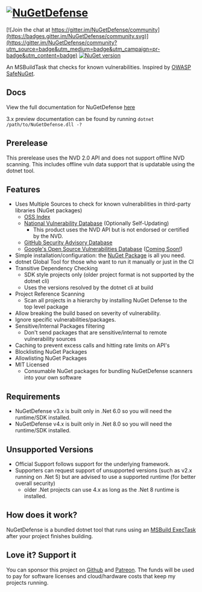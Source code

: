 # [![NuGetDefense](https://raw.githubusercontent.com/digitalcoyote/NuGetDefense/master/.github/images/logo.png)](https://digitalcoyote.github.io/NuGetDefense/)

[![Join the chat at https://gitter.im/NuGetDefense/community](https://badges.gitter.im/NuGetDefense/community.svg)](https://gitter.im/NuGetDefense/community?utm_source=badge&utm_medium=badge&utm_campaign=pr-badge&utm_content=badge)  [![NuGet version](https://badge.fury.io/nu/NugetDefense.svg)](https://badge.fury.io/nu/NugetDefense)

An MSBuildTask that checks for known vulnerabilities. Inspired by [OWASP SafeNuGet](https://github.com/OWASP/SafeNuGet).

## Docs

View the full documentation for NuGetDefense [here](https://digitalcoyote.github.io/NuGetDefense/)

3.x preview documentation can be found by running `dotnet /path/to/NuGetDefense.dll -?`

## Prerelease

This prerelease uses the NVD 2.0 API and does not support offline NVD scanning. This includes offline vuln data support that is updatable using the dotnet tool.

## Features

* Uses Multiple Sources to check for known vulnerabilities in third-party libraries (NuGet packages)
    * [OSS Index](https://ossindex.sonatype.org/)
    * [National Vulnerability Database](https://nvd.nist.gov/) (Optionally Self-Updating)
        * This product uses the NVD API but is not endorsed or certified by the NVD.
    * [GitHub Security Advisory Database](https://nvd.nist.gov/)
    * [Google's Open Source Vulnerabilities Database](https://osv.dev/) ([Coming Soon!](https://github.com/digitalcoyote/NuGetDefense/discussions/53))
* Simple installation/configuration: the [NuGet Package](https://www.nuget.org/packages/NuGetDefense/) is all you need.
* dotnet Global Tool for those who want to run it manually or just in the CI
* Transitive Dependency Checking
    * SDK style projects only (older project format is not supported by the dotnet cli)
    * Uses the versions resolved by the dotnet cli at build
* Project Reference Scanning
    * Scan all projects in a hierarchy by installing NuGet Defense to the top level package
* Allow breaking the build based on severity of vulnerability.
* Ignore specific vulnerabilities/packages.
* Sensitive/Internal Packages filtering
    * Don't send packages that are sensitive/internal to remote vulnerability sources
* Caching to prevent excess calls and hitting rate limits on API's
* Blocklisting NuGet Packages
* Allowlisting NuGet Packages
* MIT Licensed
    * Consumable NuGet packages for bundling NuGetDefense scanners into your own software

## Requirements

* NuGetDefense v3.x is built only in .Net 6.0 so you will need the runtime/SDK installed.
* NuGetDefense v4.x is built only in .Net 8.0 so you will need the runtime/SDK installed.

## Unsupported Versions

* Official Support follows support for the underlying framework.
* Supporters can request support of unsupported versions (such as v2.x running on .Net 5) but are advised to use a
  supported runtime (for better overall security)
    * older .Net projects can use 4.x as long as the .Net 8 runtime is installed.

## How does it work?

NuGetDefense is a bundled dotnet tool that runs using
an [MSBuild ExecTask](https://docs.microsoft.com/en-us/visualstudio/msbuild/exec-task?view=vs-2019) after your project
finishes building.

## Love it? Support it

You can sponsor this project on [Github](https://github.com/sponsors/digitalcoyote)
and [Patreon](https://www.patreon.com/codingcoyote). The funds will be used to pay for software licenses and
cloud/hardware costs that keep my projects running.
